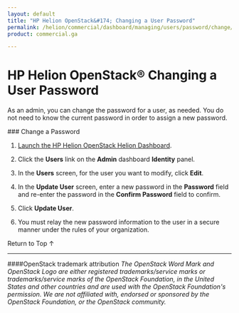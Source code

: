 ```yaml
---
layout: default
title: "HP Helion OpenStack&#174; Changing a User Password"
permalink: /helion/commercial/dashboard/managing/users/password/change/
product: commercial.ga

---
```

<!--UNDER REVISION-->

<script>

function PageRefresh {
onLoad="window.refresh"
}

PageRefresh();

</script>

<!--
<p style="font-size: small;"> <a href="/helion/commercial/ga1/install/">&#9664; PREV</a> | <a href="/helion/commercial/ga1/install-overview/">&#9650; UP</a> | <a href="/helion/commercial/ga1/">NEXT &#9654;</a> </p>
-->

# HP Helion OpenStack&#174; Changing a User Password
<p>As an admin, you can change the password for a user, as needed. You do not need to know the current password in order to assign a new password.</p>
### Change a Password

1. [Launch the HP Helion OpenStack Helion Dashboard](/helion/openstack/dashboard/login/).

2. Click the **Users** link on the <strong>Admin</strong> dashboard <strong>Identity</strong> panel.</p>

3. In the <strong>Users</strong> screen, for the user you want to modify, click <strong>Edit</strong>.</p>

4. In the <strong>Update User</strong> screen, enter a new password in the <strong>Password</strong> field and re-enter the password in the <strong>Confirm Password</strong> field to confirm.</p>

5. Click <strong>Update User</strong>.</p>

6. You must relay the new password information to the user in a secure manner under the rules of your organization.</p>

<p><a href="#top" style="padding:14px 0px 14px 0px; text-decoration: none;"> Return to Top &#8593; </a></p>


----
####OpenStack trademark attribution
*The OpenStack Word Mark and OpenStack Logo are either registered trademarks/service marks or trademarks/service marks of the OpenStack Foundation, in the United States and other countries and are used with the OpenStack Foundation's permission. We are not affiliated with, endorsed or sponsored by the OpenStack Foundation, or the OpenStack community.*